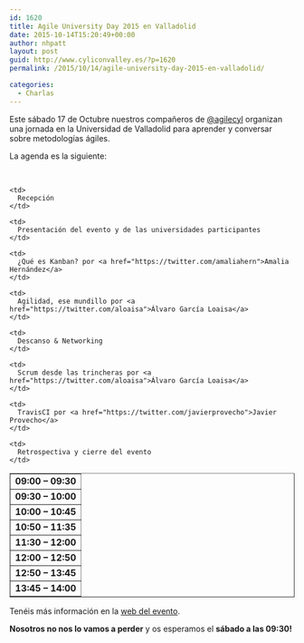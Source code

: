 ```yaml
---
id: 1620
title: Agile University Day 2015 en Valladolid
date: 2015-10-14T15:20:49+00:00
author: nhpatt
layout: post
guid: http://www.cyliconvalley.es/?p=1620
permalink: /2015/10/14/agile-university-day-2015-en-valladolid/

categories:
  - Charlas
---
```

Este sábado 17 de Octubre nuestros compañeros de [@agilecyl](https://twitter.com/@agilecyl) organizan una jornada en la Universidad de Valladolid para aprender y conversar sobre metodologías ágiles.

La agenda es la siguiente:

&nbsp;

<table border="">
  <tr>
    <td>
      <strong>09:00 – 09:30</strong>
    </td>
    
    <td>
      Recepción
    </td>
  </tr>
  
  <tr>
    <td>
      <strong>09:30 – 10:00</strong>
    </td>
    
    <td>
      Presentación del evento y de las universidades participantes
    </td>
  </tr>
  
  <tr>
    <td>
      <strong>10:00 – 10:45</strong>
    </td>
    
    <td>
      ¿Qué es Kanban? por <a href="https://twitter.com/amaliahern">Amalia Hernández</a>
    </td>
  </tr>
  
  <tr>
    <td>
      <strong>10:50 – 11:35</strong>
    </td>
    
    <td>
      Agilidad, ese mundillo por <a href="https://twitter.com/aloaisa">Álvaro García Loaisa</a>
    </td>
  </tr>
  
  <tr>
    <td>
      <strong>11:30 – 12:00</strong>
    </td>
    
    <td>
      Descanso & Networking
    </td>
  </tr>
  
  <tr>
    <td>
      <strong>12:00 – 12:50</strong>
    </td>
    
    <td>
      Scrum desde las trincheras por <a href="https://twitter.com/aloaisa">Álvaro García Loaisa</a>
    </td>
  </tr>
  
  <tr>
    <td>
      <strong>12:50 – 13:45</strong>
    </td>
    
    <td>
      TravisCI por <a href="https://twitter.com/javierprovecho">Javier Provecho</a>
    </td>
  </tr>
  
  <tr>
    <td>
      <strong>13:45 – 14:00</strong>
    </td>
    
    <td>
      Retrospectiva y cierre del evento
    </td>
  </tr>
</table>

Tenéis más información en la [web del evento](http://universityday.agile-spain.org/valladolid/).

**Nosotros no nos lo vamos a perder** y os esperamos el **sábado a las 09:30!**